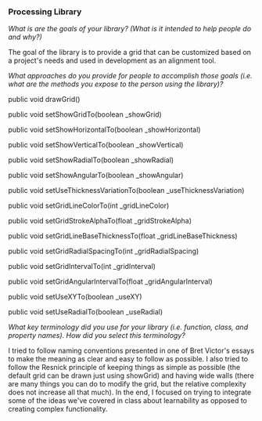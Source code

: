 ### Processing Library

*What is are the goals of your library? (What is it intended to help people do and why?)*

The goal of the library is to provide a grid that can be customized based on a project's needs and used in development as an alignment tool.

*What approaches do you provide for people to accomplish those goals (i.e. what are the methods you expose to the person using the library)?*

public void drawGrid()

public void setShowGridTo(boolean \_showGrid)

public void setShowHorizontalTo(boolean \_showHorizontal)

public void setShowVerticalTo(boolean \_showVertical)

public void setShowRadialTo(boolean \_showRadial)

public void setShowAngularTo(boolean \_showAngular)

public void setUseThicknessVariationTo(boolean \_useThicknessVariation)

public void setGridLineColorTo(int \_gridLineColor)

public void setGridStrokeAlphaTo(float \_gridStrokeAlpha)

public void setGridLineBaseThicknessTo(float \_gridLineBaseThickness)

public void setGridRadialSpacingTo(int \_gridRadialSpacing)

public void setGridIntervalTo(int \_gridInterval)

public void setGridAngularIntervalTo(float \_gridAngularInterval)

public void setUseXYTo(boolean \_useXY)

public void setUseRadialTo(boolean \_useRadial)


*What key terminology did you use for your library (i.e. function, class, and property names). How did you select this terminology?*

I tried to follow naming conventions presented in one of Bret Victor's essays to make the meaning as clear and easy to follow as possible. I also tried to follow the Resnick principle of keeping things as simple as possible (the default grid can be drawn just using showGrid) and having wide walls (there are many things you can do to modify the grid, but the relative complexity does not increase all that much). In the end, I focused on trying to integrate some of the ideas we've covered in class about learnability as opposed to creating complex functionality. 
